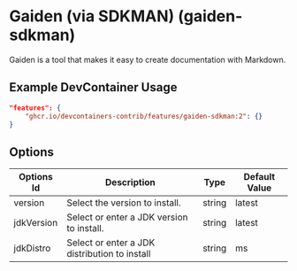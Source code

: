 
# Gaiden (via SDKMAN) (gaiden-sdkman)

Gaiden is a tool that makes it easy to create documentation with Markdown.

## Example DevContainer Usage

```json
"features": {
    "ghcr.io/devcontainers-contrib/features/gaiden-sdkman:2": {}
}
```

## Options

| Options Id | Description | Type | Default Value |
|-----|-----|-----|-----|
| version | Select the version to install. | string | latest |
| jdkVersion | Select or enter a JDK version to install. | string | latest |
| jdkDistro | Select or enter a JDK distribution to install | string | ms |


